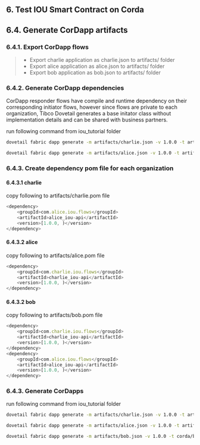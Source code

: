 ## 6. Test IOU Smart Contract on Corda

## 6.4. Generate CorDapp artifacts

### 6.4.1. Export CorDapp flows
> * Export charlie application as charlie.json to artifacts/ folder
> * Export alice application as alice.json to artifacts/ folder
> * Export bob application as bob.json to artifacts/ folder

### 6.4.2. Generate CorDapp dependencies

CorDapp responder flows have compile and runtime dependency on their corresponding initiator flows, however since flows are private to each organization, Tibco Dovetail generates a base initator class without implementation details and can be shared with business partners.

run following command from iou_tutorial folder

```bash
dovetail fabric dapp generate -m artifacts/charlie.json -v 1.0.0 -t artifacts/corda/charlie --namespace com.charlie.iou.flows --api

dovetail fabric dapp generate -m artifacts/alice.json -v 1.0.0 -t artifacts/corda/alice --namespace com.alice.iou.flows --api
```
### 6.4.3. Create dependency pom file for each organization

#### 6.4.3.1 charlie

copy following to artifacts/charlie.pom file

```javascript
<dependency>
    <groupId>com.alice.iou.flows</groupId>
    <artifactId>alice_iou-api</artifactId>
    <version>[1.0.0, )</version>
</dependency>
```

#### 6.4.3.2 alice

copy following to artifacts/alice.pom file

```javascript
<dependency>
    <groupId>com.charlie.iou.flows</groupId>
    <artifactId>charlie_iou-api</artifactId>
    <version>[1.0.0, )</version>
</dependency>
```

#### 6.4.3.2 bob

copy following to artifacts/bob.pom file

```javascript
<dependency>
    <groupId>com.charlie.iou.flows</groupId>
    <artifactId>charlie_iou-api</artifactId>
    <version>[1.0.0, )</version>
</dependency>
<dependency>
    <groupId>com.alice.iou.flows</groupId>
    <artifactId>alice_iou-api</artifactId>
    <version>[1.0.0, )</version>
</dependency>
```

### 6.4.3. Generate CorDapps

run following command from iou_tutorial folder

```bash
dovetail fabric dapp generate -m artifacts/charlie.json -v 1.0.0 -t artifacts/corda/charlie --namespace com.charlie.iou.flows --dependency-file artifacts/charlie.pom

dovetail fabric dapp generate -m artifacts/alice.json -v 1.0.0 -t artifacts/corda/alice --namespace com.alice.iou.flows --dependency-file alice.pom

dovetail fabric dapp generate -m artifacts/bob.json -v 1.0.0 -t corda/bob --namespace com.bob.iou.flows --dependency-file bob.pom
```